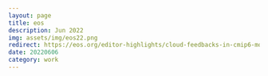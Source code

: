 ```yaml
---
layout: page
title: eos
description: Jun 2022
img: assets/img/eos22.png
redirect: https://eos.org/editor-highlights/cloud-feedbacks-in-cmip6-models-versus-expert-synthesis
date: 20220606
category: work
---
```

